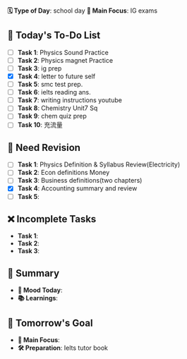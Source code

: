 **🗓️ Type of Day**: school day
**🎯 Main Focus**: IG exams

## 📝 Today's To-Do List
- [ ] **Task 1**: Physics Sound Practice
- [ ] **Task 2**: Physics magnet Practice
- [ ] **Task 3**: ig prep
- [x] **Task 4**: letter to future self
- [ ] **Task 5**: smc test prep.
- [ ] **Task 6**: ielts reading ans.
- [ ] **Task 7**: writing instructions youtube
- [ ] **Task 8**: Chemistry Unit7 Sq
- [ ] **Task 9**: chem quiz prep
- [ ] **Task 10**: 充流量

## 🍵 Need Revision
- [ ] **Task 1**: Physics Definition & Syllabus Review(Electricity)
- [ ] **Task 2**: Econ definitions Money
- [ ] **Task 3**: Business definitions(two chapters)
- [x] **Task 4**: Accounting summary and review
- [ ] **Task 5**:  

## ❌ Incomplete Tasks
- **Task 1**: 
- **Task 2**: 
- **Task 3**: 

## 🌟 Summary
- **🙂 Mood Today**: 
- **📚 Learnings**: 

## 🎯 Tomorrow's Goal
- **🎯 Main Focus**: 
- **🛠️ Preparation**: Ielts tutor book
 